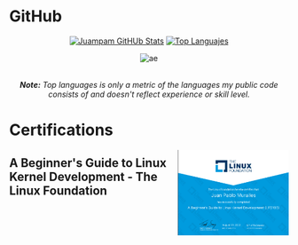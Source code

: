 # GitHub
<div>
  <div align="center">
    <a href="#"><img alt="Juampam GitHUb Stats" src="https://github-readme-stats.vercel.app/api?username=juampam&show_icons=true&include_all_commits=false&count_private=false&theme=react&hide_border=true&bg_color=0D1117&title_color=5ce1e6&icon_color=5ce1e6&hide=stars" height="180"/></a>
    <a href="#"><img alt="Top Languajes" src="https://github-readme-stats.vercel.app/api/top-langs/?username=juampam&langs_count=10&layout=compact&theme=react&hide_border=true&bg_color=0D1117&title_color=5ce1e6&icon_color=5ce1e6" height="180"/></a>
   <p align="center"> <img src="https://komarev.com/ghpvc/?username=juampam&label=Profile%20views&color=0e75b6&style=flat" alt="ae" /> </p>
    <br/>
    <i><b>Note:</b> Top languages is only a metric of the languages my public code consists of and doesn't reflect experience or skill level.</i>
  </div>
 </div>

# Certifications 
<img style="float: right;" src="https://github.com/juampam/juampam/blob/main/certs/LFD103.jpg" width="200px"> 

## A Beginner's Guide to Linux Kernel Development - The Linux Foundation

 
